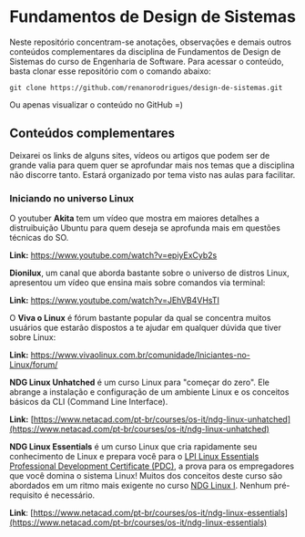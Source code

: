 # Fundamentos de Design de Sistemas

Neste repositório concentram-se anotações, observações e demais outros conteúdos complementares da disciplina de Fundamentos de Design de Sistemas do curso de Engenharia de Software. Para acessar o conteúdo, basta clonar esse repositório com o comando abaixo:
```
git clone https://github.com/renanorodrigues/design-de-sistemas.git
```
Ou apenas visualizar o conteúdo no GitHub =)

## Conteúdos complementares
Deixarei os links de alguns sites, vídeos ou artigos que podem ser de grande valia para quem quer se aprofundar mais nos temas que a disciplina não discorre tanto. Estará organizado por tema visto nas aulas para facilitar.

### Iniciando no universo Linux
O youtuber **Akita** tem um vídeo que mostra em maiores detalhes a distruibuição Ubuntu para quem deseja se aprofunda mais em questões técnicas do SO.

**Link:** https://www.youtube.com/watch?v=epiyExCyb2s

**Dionilux**, um canal que aborda bastante sobre o universo de distros Linux, apresentou um vídeo que ensina mais sobre comandos via terminal:

**Link:** https://www.youtube.com/watch?v=JEhVB4VHsTI

O **Viva o Linux** é fórum bastante popular da qual se concentra muitos usuários que estarão dispostos a te ajudar em qualquer dúvida que tiver sobre Linux:

**Link:** https://www.vivaolinux.com.br/comunidade/Iniciantes-no-Linux/forum/

**NDG Linux Unhatched** é um curso Linux para "começar do zero". Ele abrange a instalação e configuração de um ambiente Linux e os conceitos básicos da CLI (Command Line Interface).

**Link:** [https://www.netacad.com/pt-br/courses/os-it/ndg-linux-unhatched](https://www.netacad.com/pt-br/courses/os-it/ndg-linux-unhatched)

**NDG Linux Essentials** é um curso Linux que cria rapidamente seu conhecimento de Linux e prepara você para o [LPI Linux Essentials Professional Development Certificate (PDC)](http://lpi.org/our-certifications/linux-essentials-overview/), a prova para os empregadores que você domina o sistema Linux! Muitos dos conceitos deste curso são abordados em um ritmo mais exigente no curso [NDG Linux I](https://www.netacad.com/pt-br/courses/os-it/ndg-linux-I). Nenhum pré-requisito é necessário.

**Link**: [https://www.netacad.com/pt-br/courses/os-it/ndg-linux-essentials](https://www.netacad.com/pt-br/courses/os-it/ndg-linux-essentials)
